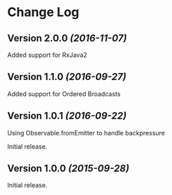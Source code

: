 # Change Log

Version 2.0.0 *(2016-11-07)*
----------------------------
Added support for RxJava2

Version 1.1.0 *(2016-09-27)*
----------------------------
Added support for Ordered Broadcasts

Version 1.0.1 *(2016-09-22)*
----------------------------
Using Observable.fromEmitter to handle backpressure

Initial release.

Version 1.0.0 *(2015-09-28)*
----------------------------

Initial release.